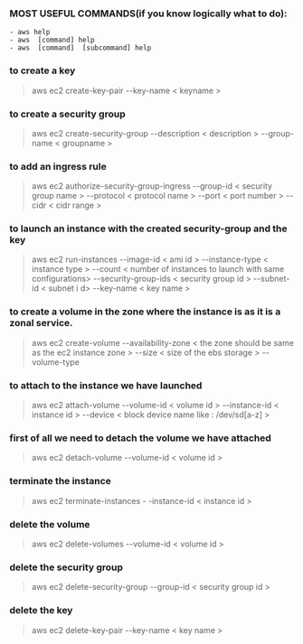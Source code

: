 ### MOST USEFUL COMMANDS(if  you know logically what to do):
  
    - aws help
    - aws  [command] help
    - aws  [command]  [subcommand] help

### to create a key

> aws ec2 create-key-pair --key-name < keyname  >



### to create a security group

> aws ec2  create-security-group --description  < description >   --group-name < groupname >



### to add an ingress rule

> aws ec2 authorize-security-group-ingress --group-id  < security group name > --protocol < protocol name > --port < port number >  --cidr   < cidr range >



### to launch an instance with the created security-group and the key



> aws ec2 run-instances  --image-id    < ami id >         --instance-type < instance type >   --count < number of instances to launch with same configurations>  --security-group-ids  < security group id >  --subnet-id < subnet i d>  --key-name < key name >




### to create a volume in the zone where the instance is as it is a zonal service.


> aws ec2 create-volume --availability-zone < the zone should be same as the ec2 instance zone  >  --size < size of the ebs storage > --volume-type <type of the volume : depends on the io speed and other factors >




### to attach to the instance we have launched

> aws ec2 attach-volume   --volume-id <  volume id >   --instance-id    < instance id >    --device < block device name like : /dev/sd[a-z] > 




### first of all we need to detach the volume we have attached

> aws ec2 detach-volume   --volume-id < volume id >




### terminate the instance


> aws ec2  terminate-instances - -instance-id < instance id >




### delete the volume


> aws ec2  delete-volumes --volume-id <  volume id >




### delete the security group


> aws ec2  delete-security-group --group-id < security group id  >




###  delete the key


> aws ec2 delete-key-pair --key-name <  key name  >
